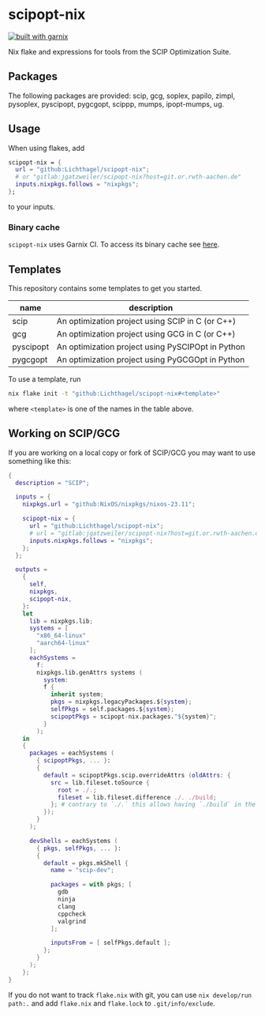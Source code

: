 # scipopt-nix

[![built with garnix](https://img.shields.io/endpoint.svg?url=https%3A%2F%2Fgarnix.io%2Fapi%2Fbadges%2FLichthagel%2Fscipopt-nix)](https://garnix.io)

Nix flake and expressions for tools from the SCIP Optimization Suite.

## Packages

The following packages are provided: scip, gcg, soplex, papilo, zimpl, pysoplex, pyscipopt, pygcgopt, scippp, mumps, ipopt-mumps, ug.

## Usage

When using flakes, add

```nix
scipopt-nix = {
  url = "github:Lichthagel/scipopt-nix";
  # or "gitlab:jgatzweiler/scipopt-nix?host=git.or.rwth-aachen.de"
  inputs.nixpkgs.follows = "nixpkgs";
};
```

to your inputs.

### Binary cache

`scipopt-nix` uses Garnix CI. To access its binary cache see [here](https://garnix.io/docs/caching).

## Templates

This repository contains some templates to get you started.

| name      | description                                       |
| --------- | ------------------------------------------------- |
| scip      | An optimization project using SCIP in C (or C++)  |
| gcg       | An optimization project using GCG in C (or C++)   |
| pyscipopt | An optimization project using PySCIPOpt in Python |
| pygcgopt  | An optimization project using PyGCGOpt in Python  |

To use a template, run

```sh
nix flake init -t "github:Lichthagel/scipopt-nix#<template>"
```

where `<template>` is one of the names in the table above.

## Working on SCIP/GCG

If you are working on a local copy or fork of SCIP/GCG you may want to use something like this:

```nix
{
  description = "SCIP";

  inputs = {
    nixpkgs.url = "github:NixOS/nixpkgs/nixos-23.11";

    scipopt-nix = {
      url = "github:Lichthagel/scipopt-nix";
      # url = "gitlab:jgatzweiler/scipopt-nix?host=git.or.rwth-aachen.de";
      inputs.nixpkgs.follows = "nixpkgs";
    };
  };

  outputs =
    {
      self,
      nixpkgs,
      scipopt-nix,
    }:
    let
      lib = nixpkgs.lib;
      systems = [
        "x86_64-linux"
        "aarch64-linux"
      ];
      eachSystems =
        f:
        nixpkgs.lib.genAttrs systems (
          system:
          f {
            inherit system;
            pkgs = nixpkgs.legacyPackages.${system};
            selfPkgs = self.packages.${system};
            scipoptPkgs = scipopt-nix.packages."${system}";
          }
        );
    in
    {
      packages = eachSystems (
        { scipoptPkgs, ... }:
        {
          default = scipoptPkgs.scip.overrideAttrs (oldAttrs: {
            src = lib.fileset.toSource {
              root = ./.;
              fileset = lib.fileset.difference ./. ./build;
            }; # contrary to `./.` this allows having `./build` in the working tree when using `path:.`
          });
        }
      );

      devShells = eachSystems (
        { pkgs, selfPkgs, ... }:
        {
          default = pkgs.mkShell {
            name = "scip-dev";

            packages = with pkgs; [
              gdb
              ninja
              clang
              cppcheck
              valgrind
            ];

            inputsFrom = [ selfPkgs.default ];
          };
        }
      );
    };
}

```

If you do not want to track `flake.nix` with git, you can use `nix develop/run path:.` and add `flake.nix` and `flake.lock` to `.git/info/exclude`.
